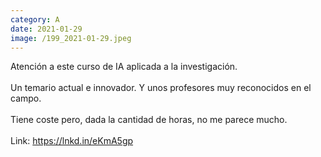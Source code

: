 ```yaml
--- 
category: A 
date: 2021-01-29 
image: /199_2021-01-29.jpeg 
--- 
```


Atención a este curso  de IA aplicada a la investigación. <br><br>Un temario actual e innovador. Y unos profesores muy reconocidos en el campo. <br><br>Tiene coste pero, dada la cantidad de horas, no me parece mucho. <br><br>Link: https://lnkd.in/eKmA5gp